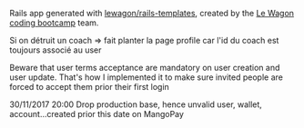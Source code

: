 Rails app generated with [lewagon/rails-templates](https://github.com/lewagon/rails-templates), created by the [Le Wagon coding bootcamp](https://www.lewagon.com) team.

Si on détruit un coach => fait planter la page profile car l'id du coach est toujours associé au user

Beware that user terms acceptance are mandatory on user creation and user update. That's how I implemented it to make sure invited people are forced to accept them prior their first login


30/11/2017 20:00
Drop production base, hence unvalid user, wallet, account...created prior this date on MangoPay
